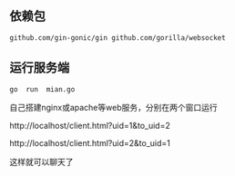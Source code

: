 ## 依赖包
`
github.com/gin-gonic/gin
github.com/gorilla/websocket
`

## 运行服务端
`go  run  mian.go`

自己搭建nginx或apache等web服务，分别在两个窗口运行

http://localhost/client.html?uid=1&to_uid=2

http://localhost/client.html?uid=2&to_uid=1

这样就可以聊天了
